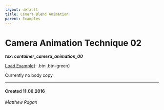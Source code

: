 ```yaml
---
layout: default
title: Camera Blend Animation
parent: Examples
---
```


# Camera Animation Technique 02
***tox: container_camera_animation_00***  

[Load Example](?remoteTox=https://github.com/raganmd/touchdesigner-community-examples-code/blob/main/tox/container_camera_animation-01.tox?raw=true){: .btn .btn-green}

Currently no body copy

---
#### Created 11.06.2016
*Matthew Ragan*